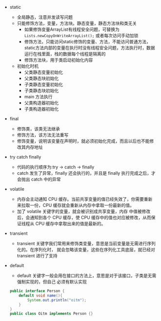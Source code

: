 - static
    - 全局静态，注意并发读写问题    
    - 只能修饰方法，变量，方法块。静态变量，静态方法块和类无关
        - 如果修饰变量ArrayList有线程安全问题，可替换为`Lists.newCopyOnWriteArrayList();` 或者每次访问手动加锁
        - 修饰方法，只能访问static修饰的变量、方法，不能访问普通方法，static方法内部的变量在执行时没有线程安全问题，方法执行时，数据运行在栈里面，栈的数据每个线程是隔离的
        - 修饰方法块，用于类启动初始化内容
    - 初始化时机
        - 父类静态变量初始化 
        - 父类静态块初始化 
        - 子类静态变量初始化 
        - 子类静态块初始化 
        - main 方法执行 
        - 父类构造器初始化 
        - 子类构造器初始化

- final
    - 修饰类，该类无法继承
    - 修饰方法，该方法无法重写
    - 修饰变量，说明该变量在声明时，就必须初始化完成，而且以后也不能修改其内存地址
    
- try catch finally
    - 代码的执行顺序为:try -> catch -> finally
    - catch 发生了异常，finally 还会执行的，并且是 finally 执行完成之后，才会抛出 catch 中的异常
    
- volatile
    - 内存会主动通知 CPU 缓存。当前共享变量的值已经失效了，你需要重新 来拉取一份，CPU 缓存就会重新从内存中拿取一份最新的值。
    - 加了 volatile 关键字的变量，就会被识别成共享变量，内存 中值被修改后，会通知到各个 CPU 缓存，使 CPU 缓存中的值也对应被修改，从而保证线程从 CPU 缓存中拿取出来的值是最新的。

- transient 
    - transient 关键字我们常用来修饰类变量，意思是当前变量是无需进行序列化的。在序列化时， 就会忽略该变量，这些在序列化工具底层，就已经对 transient 进行了支持
- default
    - default 关键字一般会用在接口的方法上，意思是对于该接口，子类是无需强制实现的，但自己 必须有默认实现
    ```java
    public interface Person {
        default void name(){
            System.out.println("oitm");
        }
    }
    public class Oitm implements Person {}    
    ```